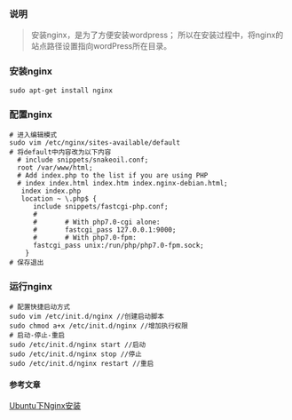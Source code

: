 ### 说明
> 安装nginx，是为了方便安装wordpress；
> 所以在安装过程中，将nginx的站点路径设置指向wordPress所在目录。

### 安装nginx
```
sudo apt-get install nginx
```
### 配置nginx
```
# 进入编辑模式
sudo vim /etc/nginx/sites-available/default
# 将default中内容改为以下内容
  # include snippets/snakeoil.conf;
  root /var/www/html;
  # Add index.php to the list if you are using PHP
  # index index.html index.htm index.nginx-debian.html;
   index index.php
   location ~ \.php$ {
      include snippets/fastcgi-php.conf;
      #
      #       # With php7.0-cgi alone:
      #       fastcgi_pass 127.0.0.1:9000;
      #       # With php7.0-fpm:
      fastcgi_pass unix:/run/php/php7.0-fpm.sock;
    }
# 保存退出
```
### 运行nginx
```
# 配置快捷启动方式
sudo vim /etc/init.d/nginx //创建启动脚本
sudo chmod a+x /etc/init.d/nginx //增加执行权限
# 启动-停止-重启
sudo /etc/init.d/nginx start //启动
sudo /etc/init.d/nginx stop //停止
sudo /etc/init.d/nginx restart //重启
```

#### 参考文章
[Ubuntu下Nginx安装](http://www.jianshu.com/p/7cb1a824333e)